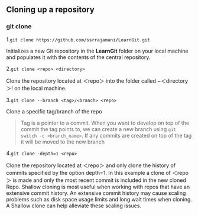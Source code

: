 ## Cloning up a repository

### git clone

1.`git clone https://github.com/ssrrajamani/LearnGit.git`

Initializes a new Git repository in the **LearnGit** folder on your local machine and populates it with the contents of the central repository. 

2.`git clone <repo> <directory>` 

Clone the repository located at ＜repo＞ into the folder called ~＜directory＞! on the local machine.

3.`git clone --branch <tag>/<branch> <repo>`

Clone a specific tag/branch of the repo

> Tag is a pointer to a commit. When you want to develop on top of the commit the tag points to, we can create a new branch using `git switch -c <branch_name>`. If any commits are created on top of the tag it will be moved to the new branch


4.`git clone -depth=1 <repo>`

Clone the repository located at ＜repo＞ and only clone the  history of commits specified by the option depth=1. In this example a clone of ＜repo＞ is made and only the most recent commit is included in the new cloned Repo. Shallow cloning is most useful when working with repos that have an extensive commit history. An extensive commit history may cause scaling problems such as disk space usage limits and long wait times when cloning. A Shallow clone can help alleviate these scaling issues.

